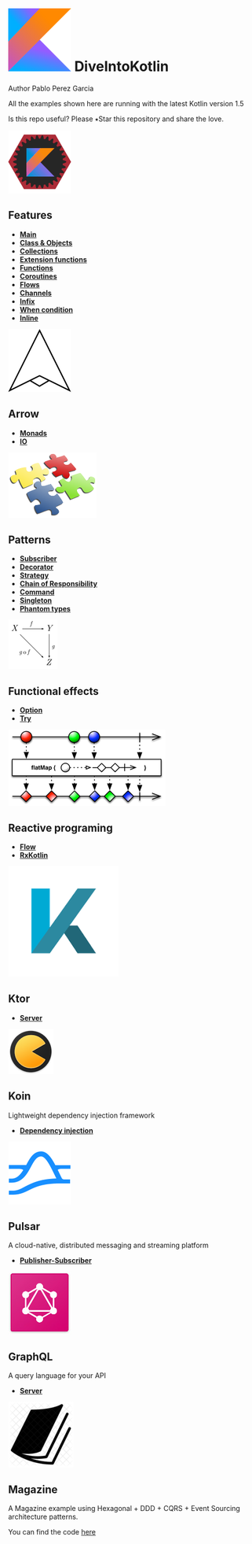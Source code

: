 # ![alt text](img/kotlin.png)  DiveIntoKotlin 

Author Pablo Perez Garcia 

All the examples shown here are running with the latest Kotlin version 1.5

Is this repo useful? Please ⭑Star this repository and share the love.

![alt text](img/features.png) 

## Features 

* **[Main](features/src/main/kotlin/another/package/Main.kt)**
* **[Class & Objects](features/src/main/kotlin/ClassAndObjects.kt)**
* **[Collections](features/src/main/kotlin/Collection.kt)**
* **[Extension functions](features/src/main/kotlin/ExtensionFunction.kt)**
* **[Functions](features/src/main/kotlin/Functions.kt)**
* **[Coroutines](features/src/main/kotlin/Coroutines.kt)**
* **[Flows](features/src/main/kotlin/Flows.kt)**
* **[Channels](features/src/main/kotlin/Channels.kt)**
* **[Infix](features/src/main/kotlin/Infix.kt)**
* **[When condition](features/src/main/kotlin/WhenCondition.kt)**
* **[Inline](features/src/main/kotlin/Inline.kt)**

![alt text](img/arrow.png) 

## Arrow 
* **[Monads](features/src/main/kotlin/arrow/MonadsEffects.kt)**
* **[IO](features/src/main/kotlin/arrow/FunctionalEffects.kt)**

![alt text](img/design.png) 

## Patterns

* **[Subscriber](features/src/main/kotlin/patterns/PublisherClass.kt)**
* **[Decorator](features/src/main/kotlin/patterns/DecoratorPattern.kt)**
* **[Strategy](features/src/main/kotlin/patterns/StrategyPattern.kt)**
* **[Chain of Responsibility](features/src/main/kotlin/patterns/ChainOfResponsibilityPattern.kt)**
* **[Command](features/src/main/kotlin/patterns/CommandPattern.kt)**
* **[Singleton](features/src/main/kotlin/patterns/SingletonPattern.kt)**
* **[Phantom types](features/src/main/kotlin/patterns/PhantomTypes.kt)**

![alt text](img/pure.png) 

## Functional effects

* **[Option](features/src/main/kotlin/monads/OptionMonad.kt)**
* **[Try](features/src/main/kotlin/monads/TryMonad.kt)**

![alt text](img/flatMap.png) 

## Reactive programing

* **[Flow](features/src/main/kotlin/reactive/Flows.kt)**
* **[RxKotlin](features/src/main/kotlin/reactive/RxKotlin.kt)**

![alt text](img/ktor.png) 
## Ktor
* **[Server](features/src/main/kotlin/ktor/Server.kt)**

![alt text](img/koin.png) 

## Koin 

 Lightweight dependency injection framework
 
* **[Dependency injection](features/src/main/kotlin/di/DependencyInjection.kt)**

![alt text](img/pulsar.png) 

## Pulsar 

A cloud-native, distributed messaging and streaming platform
 
* **[Publisher-Subscriber](features/src/main/kotlin/pulsar/PulsarFeature.kt)**

![alt text](img/graphql.jpg)

## GraphQL

A query language for your API

* **[Server](KGraphQL/src/KGraphQLServer.kt)**

![My image](img/magazine.png)

## Magazine

A Magazine example using Hexagonal + DDD + CQRS + Event Sourcing architecture patterns.

You can find the code [here](https://github.com/politrons/Magazine)